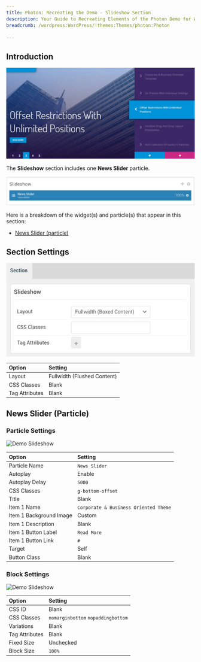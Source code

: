 ```yaml
---
title: Photon: Recreating the Demo - Slideshow Section
description: Your Guide to Recreating Elements of the Photon Demo for WordPress
breadcrumb: /wordpress:WordPress/!themes:Themes/photon:Photon

---
```


## Introduction

![](assets/demo_2.jpeg)

The **Slideshow** section includes one **News Slider** particle. 

![](assets/home_slideshow.jpeg)

Here is a breakdown of the widget(s) and particle(s) that appear in this section:

* [News Slider (particle)](#news-slider-(particle))

## Section Settings

![](assets/demo_slideshow_settings.jpeg)

| Option           | Setting                     |
| :--------------- | :----------                 |
| Layout           | Fullwidth (Flushed Content) |
| CSS Classes      | Blank                       |
| Tag Attributes   | Blank                       |

## News Slider (Particle)

### Particle Settings

![Demo Slideshow](demo_slideshow_1.jpeg)

| Option                  | Setting                               |
| :-----                  | :-----                                |
| Particle Name           | `News Slider`                         |
| Autoplay                | Enable                                |
| Autoplay Delay          | `5000`                                |
| CSS Classes             | `g-bottom-offset`                     |
| Title                   | Blank                                 |
| Item 1 Name             | `Corporate & Business Oriented Theme` |
| Item 1 Background Image | Custom                                |
| Item 1 Description      | Blank                                 |
| Item 1 Button Label     | `Read More`                           |
| Item 1 Button Link      | `#`                                   |
| Target                  | Self                                  |
| Button Class            | Blank                                 |

### Block Settings

![Demo Slideshow](demo_slideshow_2.jpeg)

| Option         | Setting                            |
| :-----         | :-----                             |
| CSS ID         | Blank                              |
| CSS Classes    | `nomarginbottom` `nopaddingbottom` |
| Variations     | Blank                              |
| Tag Attributes | Blank                              |
| Fixed Size     | Unchecked                          |
| Block Size     | `100%`                             |
